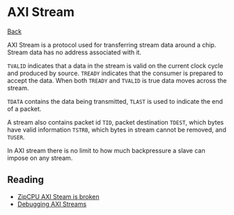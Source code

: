# AXI Stream

[Back](../index.md)

AXI Stream is a protocol used for transferring stream data around a chip. Stream data has no address associated with it.

`TVALID` indicates that a data in the stream is valid on the current clock cycle and produced by source. `TREADY` indicates that the consumer is prepared to accept the data. When both `TREADY` and `TVALID` is true data moves across the stream.

`TDATA` contains the data being transmitted, `TLAST` is used to indicate the end of a packet.

A stream also contains packet id `TID`, packet destination `TDEST`, which bytes have valid information `TSTRB`, which bytes in stream cannot be removed, and `TUSER`.

In AXI stream there is no limit to how much backpressure a slave can impose on any stream.


## Reading

- [ZipCPU AXI Steam is broken](https://zipcpu.com/blog/2022/02/23/axis-abort.html)
- [Debugging AXI Streams](https://zipcpu.com/dsp/2020/04/20/axil2axis.html)

